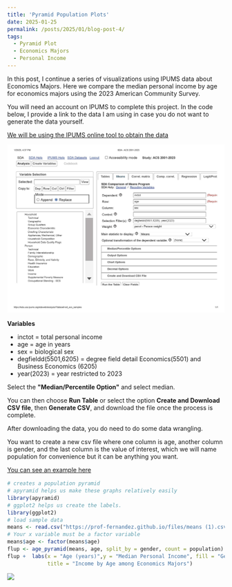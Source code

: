```yaml
---
title: 'Pyramid Population Plots'
date: 2025-01-25
permalink: /posts/2025/01/blog-post-4/
tags:
  - Pyramid Plot
  - Economics Majors
  - Personal Income
---
```


In this post, I continue a series of visualizations using IPUMS data about Economics Majors. Here we compare the median personal income by age for economics majors using the 2023 American Community Survey. 

You will need an account on IPUMS to complete this project. In the code below, I provide a link to the data I am using in case you do not want to generate the data yourself.

[We will be using the IPUMS online tool to obtain the data](https://usa.ipums.org/usa/sda/)

![](https://github.com/Prof-Fernandez/Prof-Fernandez.github.io/blob/f5468190791e340a1c12da544cad6c642dea72da/files/SDA%20-%20ACS%202001-2023.jpg)

__Variables__
- inctot = total personal income
- age = age in years
- sex = biological sex
- degfieldd(5501,6205) = degree field detail Economics(5501) and Business Economics (6205)
- year(2023) = year restricted to 2023

Select the __"Median/Percentile Option"__ and select median.

You can then choose __Run Table__ or select the option __Create and Download CSV file__, then __Generate CSV__, and download the file once the process is complete.

After downloading the data, you do need to do some data wrangling. 

You want to create a new csv file where one column is age, another column is gender, and the last column is the value of interest, which we will name population for convenience but it can be anything you want.

[You can see an example here](https://github.com/Prof-Fernandez/Prof-Fernandez.github.io/blob/3f9a64340797a3ed1559bc3537de746c3bf20264/files/means%20(1).csv)

```r
# creates a population pyramid
# apyramid helps us make these graphs relatively easily
library(apyramid)
# ggplot2 helps us create the labels.
library(ggplot2)
# load sample data 
means <- read.csv("https://prof-fernandez.github.io/files/means (1).csv")
# Your x variable must be a factor variable
means$age <- factor(means$age)
flup <- age_pyramid(means, age, split_by = gender, count = population)
flup +  labs(x = "Age (years)",y = "Median Personal Income", fill = "Gender", 
             title = "Income by Age among Economics Majors")
```
![](https://prof-fernandez.github.io/files/econ_income_by_age.jpg)
